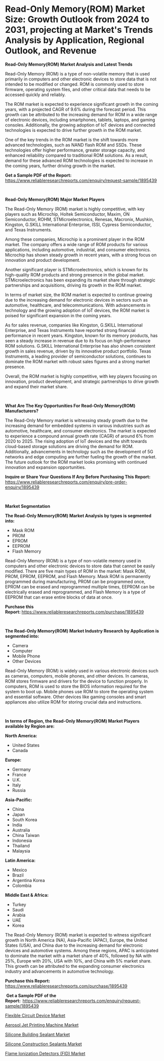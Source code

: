<p><h1>Read-Only Memory(ROM) Market Size: Growth Outlook from 2024 to 2031, projecting at Market's Trends Analysis by Application, Regional Outlook, and Revenue</h1></p><p><strong>Read-Only Memory(ROM) Market Analysis and Latest Trends</strong></p>
<p><p>Read-Only Memory (ROM) is a type of non-volatile memory that is used primarily in computers and other electronic devices to store data that is not intended to be modified or changed. ROM is commonly used to store firmware, operating system files, and other critical data that needs to be accessed quickly and reliably.</p><p>The ROM market is expected to experience significant growth in the coming years, with a projected CAGR of 9.6% during the forecast period. This growth can be attributed to the increasing demand for ROM in a wide range of electronic devices, including smartphones, tablets, laptops, and gaming consoles. Additionally, the growing adoption of IoT devices and connected technologies is expected to drive further growth in the ROM market.</p><p>One of the key trends in the ROM market is the shift towards more advanced technologies, such as NAND flash ROM and SSDs. These technologies offer higher performance, greater storage capacity, and enhanced reliability compared to traditional ROM solutions. As a result, demand for these advanced ROM technologies is expected to increase in the coming years, further driving growth in the market.</p></p>
<p><strong>Get a Sample PDF of the Report:&nbsp;</strong> <a href="https://www.reliableresearchreports.com/enquiry/request-sample/1895439">https://www.reliableresearchreports.com/enquiry/request-sample/1895439</a></p>
<p>&nbsp;</p>
<p><strong>Read-Only Memory(ROM) Major Market Players</strong></p>
<p><p>The Read-Only Memory (ROM) market is highly competitive, with key players such as Microchip, Holtek Semiconductor, Maxim, ON Semiconductor, ROHM, STMicroelectronics, Renesas, Macronix, Mushkin, Kingston, G.SKILL International Enterprise, ISSI, Cypress Semiconductor, and Texas Instruments. </p><p>Among these companies, Microchip is a prominent player in the ROM market. The company offers a wide range of ROM products for various applications, including automotive, industrial, and consumer electronics. Microchip has shown steady growth in recent years, with a strong focus on innovation and product development.</p><p>Another significant player is STMicroelectronics, which is known for its high-quality ROM products and strong presence in the global market. STMicroelectronics has been expanding its market share through strategic partnerships and acquisitions, driving its growth in the ROM market.</p><p>In terms of market size, the ROM market is expected to continue growing due to the increasing demand for electronic devices in sectors such as automotive, healthcare, and telecommunications. With advancements in technology and the growing adoption of IoT devices, the ROM market is poised for significant expansion in the coming years.</p><p>As for sales revenue, companies like Kingston, G.SKILL International Enterprise, and Texas Instruments have reported strong financial performance in recent years. Kingston, known for its memory products, has seen a steady increase in revenue due to its focus on high-performance ROM solutions. G.SKILL International Enterprise has also shown consistent growth in sales revenue, driven by its innovative product portfolio. Texas Instruments, a leading provider of semiconductor solutions, continues to dominate the ROM market with robust sales figures and a strong market presence. </p><p>Overall, the ROM market is highly competitive, with key players focusing on innovation, product development, and strategic partnerships to drive growth and expand their market share.</p></p>
<p>&nbsp;</p>
<p><strong>What Are The Key Opportunities For Read-Only Memory(ROM) Manufacturers?</strong></p>
<p><p>The Read-Only Memory market is witnessing steady growth due to the increasing demand for embedded systems in various industries such as automotive, healthcare, and consumer electronics. The market is expected to experience a compound annual growth rate (CAGR) of around 6% from 2020 to 2025. The rising adoption of IoT devices and the shift towards cloud-based storage solutions are driving the demand for ROM. Additionally, advancements in technology such as the development of 5G networks and edge computing are further fueling the growth of the market. The future outlook for the ROM market looks promising with continued innovation and expansion opportunities.</p></p>
<p><strong>Inquire or Share Your Questions If Any Before Purchasing This Report:</strong> <a href="https://www.reliableresearchreports.com/enquiry/pre-order-enquiry/1895439">https://www.reliableresearchreports.com/enquiry/pre-order-enquiry/1895439</a></p>
<p>&nbsp;</p>
<p><strong>Market Segmentation</strong></p>
<p><strong>The Read-Only Memory(ROM) Market Analysis by types is segmented into:</strong></p>
<p><ul><li>Mask ROM</li><li>PROM</li><li>EPROM</li><li>EEPROM</li><li>Flash Memory</li></ul></p>
<p><p>Read-Only Memory (ROM) is a type of non-volatile memory used in computers and other electronic devices to store data that cannot be easily modified. There are five main types of ROM in the market: Mask ROM, PROM, EPROM, EEPROM, and Flash Memory. Mask ROM is permanently programmed during manufacturing, PROM can be programmed once, EPROM can be erased and reprogrammed multiple times, EEPROM can be electrically erased and reprogrammed, and Flash Memory is a type of EEPROM that can erase entire blocks of data at once.</p></p>
<p><strong>Purchase this Report:&nbsp;</strong><a href="https://www.reliableresearchreports.com/purchase/1895439">https://www.reliableresearchreports.com/purchase/1895439</a></p>
<p>&nbsp;</p>
<p><strong>The Read-Only Memory(ROM) Market Industry Research by Application is segmented into:</strong></p>
<p><ul><li>Camera</li><li>Computer</li><li>Mobile Phone</li><li>Other Devices</li></ul></p>
<p><p>Read-Only Memory (ROM) is widely used in various electronic devices such as cameras, computers, mobile phones, and other devices. In cameras, ROM stores firmware and drivers for the device to function properly. In computers, ROM is used to store the BIOS information required for the system to boot up. Mobile phones use ROM to store the operating system and essential software. Other devices like gaming consoles and smart appliances also utilize ROM for storing crucial data and instructions.</p></p>
<p>&nbsp;</p>
<p><strong>In terms of Region, the Read-Only Memory(ROM) Market Players available by Region are:</strong></p>
<p>
    <p> <strong> North America: </strong>
        <ul>
            <li>United States</li>
            <li>Canada</li>
        </ul>
        </p> 
    <p> <strong> Europe: </strong>
        <ul>
            <li>Germany</li>
            <li>France</li>
            <li>U.K.</li>
            <li>Italy</li>
            <li>Russia</li>
        </ul>
        </p> 
    <p> <strong> Asia-Pacific: </strong>
        <ul>
            <li>China</li>
            <li>Japan</li>
            <li>South Korea</li>
            <li>India</li>
            <li>Australia</li>
            <li>China Taiwan</li>
            <li>Indonesia</li>
            <li>Thailand</li>
            <li>Malaysia</li>
        </ul>
        </p> 
    <p> <strong> Latin America: </strong>
        <ul>
            <li>Mexico</li>
            <li>Brazil</li>
            <li>Argentina Korea</li>
            <li>Colombia</li>
        </ul>
        </p> 
    <p> <strong> Middle East & Africa: </strong>
        <ul>
            <li>Turkey</li>
            <li>Saudi</li>
            <li>Arabia</li>
            <li>UAE</li>
            <li>Korea</li>
        </ul>
    </p>
    </p>
<p><p>The Read-Only Memory (ROM) market is expected to witness significant growth in North America (NA), Asia-Pacific (APAC), Europe, the United States (USA), and China due to the increasing demand for electronic devices and automotive systems. Among these regions, APAC is anticipated to dominate the market with a market share of 40%, followed by NA with 25%, Europe with 20%, USA with 10%, and China with 5% market share. This growth can be attributed to the expanding consumer electronics industry and advancements in automotive technology.</p></p>
<p><strong>Purchase this Report: </strong><a href="https://www.reliableresearchreports.com/purchase/1895439">https://www.reliableresearchreports.com/purchase/1895439</a></p>
<p>&nbsp;<strong>Get a Sample PDF of the Report:&nbsp;&nbsp;</strong><a href="https://www.reliableresearchreports.com/enquiry/request-sample/1895439">https://www.reliableresearchreports.com/enquiry/request-sample/1895439</a></p>
<p><strong></strong></p>
<p><p><a href="https://poised-avenue-46d.notion.site/Flexible-Circuit-Device-Market-Size-Evaluating-its-Market-Trends-Growth-and-Projections-2024-20-d479b6268b3f4fd08c24edd3060234c5">Flexible Circuit Device Market</a></p><p><a href="https://gamy-alyssum-396.notion.site/Aerosol-Jet-Printing-Machine-Market-Size-2024-2031-Global-Industrial-Analysis-Key-Geographical-Re-0dfb63204fba409f8ff2427fbdf641b9">Aerosol Jet Printing Machine Market</a></p><p><a href="https://view.publitas.com/reportprime-1/silicone-building-sealant-market-analysis-examines-its-scope-on-growth-opportunities-and-forecasted-trends-spanning-from-2024-to-2031/">Silicone Building Sealant Market</a></p><p><a href="https://view.publitas.com/reportprime-1/silicone-construction-sealants-market-provides-a-comprehensive-analysis-including-a-macro-overview-of-the-market-as-well-as-micro-details-such-as-market-size-and-competitive-landscape/">Silicone Construction Sealants Market</a></p><p><a href="https://fearless-okapi-6c8.notion.site/Flame-Ionization-Detectors-FID-Market-A-Comprehensive-Report-of-its-Market-Share-Growth-Trends--c6697cd313dd4df7a09cae2bea17018d">Flame Ionization Detectors (FID) Market</a></p></p>